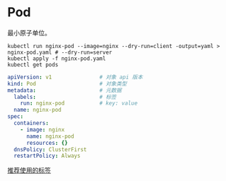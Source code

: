 # Pod

最小原子单位。

```shell
kubectl run nginx-pod --image=nginx --dry-run=client -output=yaml > nginx-pod.yaml # --dry-run=server
kubectl apply -f nginx-pod.yaml
kubectl get pods
```

```yaml
apiVersion: v1               # 对象 api 版本
kind: Pod                    # 对象类型
metadata:                    # 元数据
  labels:                    # 标签 
    run: nginx-pod           # key: value
  name: nginx-pod
spec:
  containers:
    - image: nginx
      name: nginx-pod
      resources: {}
  dnsPolicy: ClusterFirst
  restartPolicy: Always
```

[推荐使用的标签](https://kubernetes.io/zh/docs/concepts/overview/working-with-objects/common-labels/)